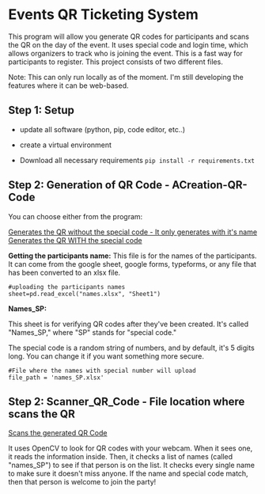 # Events QR Ticketing System

This program will allow you generate QR codes for participants and scans the QR on the day of the event. It uses special code and login time, which allows organizers to track who is joining the event. This is a fast way for participants to register.
This project consists of two different files.

Note: This can only run locally as of the moment. I'm still developing the features where it can be web-based.

## Step 1: Setup
- update all software (python, pip, code editor, etc..)
- create a virtual environment

- Download all necessary requirements
`pip install -r requirements.txt`

## Step 2: Generation of QR Code - ACreation-QR-Code

You can choose either from the program:

[Generates the QR without the special code - It only generates with it's name](https://github.com/Aleana-Beat0/Qr_Code/blob/c4fed838d6ea797334f077ae8394a01c14bb04bb/ACreation_QR_Code/generates_QR._WSP.py)
[Generates the QR WITH the special code](https://github.com/Aleana-Beat0/Qr_Code/blob/main/ACreation_QR_Code/generates_QR_SC.py)

**Getting the participants name:**
This file is for the names of the participants. It can come from the google sheet, google forms, typeforms, or any file that has been converted to an xlsx file. 
````
#uploading the participants names
sheet=pd.read_excel("names.xlsx", "Sheet1")
````

**Names_SP:**

This sheet is for verifying QR codes after they've been created.  It's called "Names_SP," where "SP" stands for "special code."

The special code is a random string of numbers, and by default, it's 5 digits long.  You can change it if you want something more secure.
````
#File where the names with special number will upload
file_path = 'names_SP.xlsx'
````

## Step 2: Scanner_QR_Code - File location where scans the QR
[Scans the generated QR Code](https://github.com/Aleana-Beat0/Qr_Code/blob/main/BScanning_QR_Code/Actual_scanner.py)


It uses OpenCV to look for QR codes with your webcam. When it sees one, it reads the information inside. Then, it checks a list of names (called "names_SP") to see if that person is on the list. It checks every single name to make sure it doesn't miss anyone. If the name and special code match, then that person is welcome to join the party!